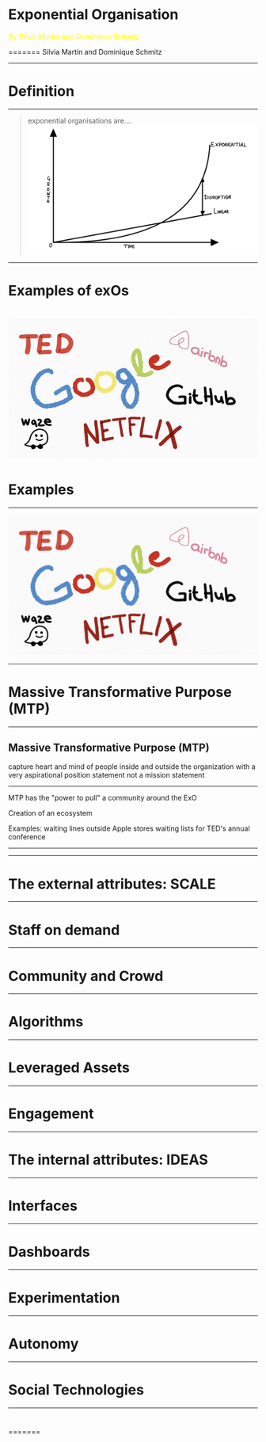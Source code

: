 # Exponential Organisation

<span style="color:yellow">_By Silvia Martin and Dominique Schmitz_</span>

=======
Silvia Martin and Dominique Schmitz

---

# Definition

---

> exponential organisations are....
> ![Exponential development](IMG_0777.jpg)

---

# Examples of exOs

# ![Examples](MicrosoftTeams-image2.jpg)

# Examples

---

![Examples](MicrosoftTeams-image.png)

---

# Massive Transformative Purpose (MTP)

---

## Massive Transformative Purpose (MTP)

capture heart and mind of people inside and outside the organization with a very aspirational position statement
not a mission statement

---

MTP has the "power to pull" a community around the ExO

Creation of an ecosystem

Examples:
waiting lines outside Apple stores
waiting lists for TED's annual conference

---

---

# The external attributes: SCALE

---

# Staff on demand

---

# Community and Crowd

---

# Algorithms

---

# Leveraged Assets

---

# Engagement

---

# The internal attributes: IDEAS

---

# Interfaces

---

# Dashboards

---

# Experimentation

---

# Autonomy

---

# Social Technologies

---

#

=======
